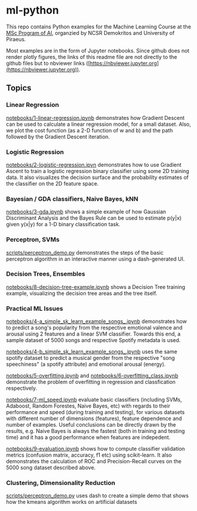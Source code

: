 # ml-python
This repo contains Python examples for the Machine Learning Course at the [MSc Program of AI](http://msc-ai.iit.demokritos.gr), organzied by NCSR Demokritos and University of Piraeus. 

Most examples are in the form of Jupyter notebooks. Since github does not render plotly figures, the links of this readme file are not directly to the github files but to nbviewer links ([https://nbviewer.jupyter.org](https://nbviewer.jupyter.org)). 

## Topics

### Linear Regression
[notebooks/1-linear-regression.ipynb](https://nbviewer.jupyter.org/github/tyiannak/ml-python/blob/main/notebooks/1-linear-regression.ipynb) demonstrates how Gradient Descent can be used to calculate a linear regression model, for a small dataset. Also, we plot the cost function (as a 2-D function of w and b) and the path followed by the Gradient Descent iteration. 

### Logistic Regression
[notebooks/2-logistic-regression.ipyn](https://nbviewer.jupyter.org/github/tyiannak/ml-python/blob/main/notebooks/2-logistic-regression.ipynb) demonstrates how to use Gradient Ascent to train a logistic regression binary classifier using some 2D training data. It also visualizes the decision surface and the probability estimates of the classifier on the 2D feature space. 

### Bayesian / GDA classifiers, Naive Bayes, kNN
[notebooks/3-gda.ipynb](https://nbviewer.jupyter.org/github/tyiannak/ml-python/blob/main/notebooks/3-gda.ipynb) shows a simple example of how Gaussian Discriminant Analysis and the Bayes Rule can be used to estimate p(y|x) given y(x|y) for a 1-D binary classification task. 

### Perceptron, SVMs
[scripts/perceptron_demo.py](https://github.com/tyiannak/ml-python/blob/main/scripts/perceptron_demo.py) demonstrates the steps of the basic perceptron algorithm in an interactive manner using a dash-generated UI. 

### Decision Trees, Ensembles
[notebooks/8-decision-tree-example.ipynb](https://nbviewer.jupyter.org/github/tyiannak/ml-python/blob/main/notebooks/8-decision-tree-example.ipynb) shows a Decision Tree training example, visualizing the decision tree areas and the tree itself. 

### Practical ML Issues
[notebooks/4-a_simple_sk_learn_example_songs_.ipynb](https://nbviewer.jupyter.org/github/tyiannak/ml-python/blob/main/notebooks/4-a_simple_sk_learn_example_songs_.ipynb) demonstrates how to predict a song's popularity from the respective emotional valence and arousal using 2 features and a linear SVM classifier. Towards this end, a sample dataset of 5000 songs and respective Spotify metadata is used. 

[notebooks/4-b_simple_sk_learn_example_songs_.ipynb](https://nbviewer.jupyter.org/github/tyiannak/ml-python/blob/main/notebooks/4-b_simple_sk_learn_example_songs_.ipynb) uses the same spotify dataset to predict a musical gender from the respective "song speechiness" (a spotify attribute) and emotional arousal (energy).

[notebooks/5-overfitting.ipynb](https://nbviewer.jupyter.org/github/tyiannak/ml-python/blob/main/notebooks/5-overfitting.ipynb) and [notebooks/6-overfitting_class.ipynb](https://nbviewer.jupyter.org/github/tyiannak/ml-python/blob/main/notebooks/6-overfitting_class.ipynb) demonstrate the problem of overfitting in regression and classfication respectively. 

[notebooks/7-ml_speed.ipynb](https://nbviewer.jupyter.org/github/tyiannak/ml-python/blob/main/notebooks/7-ml_speed.ipynb) evaluate basic classifiers (including SVMs, Adaboost, Random Forestes, Naive Bayes, etc) with regards to their performance and speed (during training and testing), for various datasets with different number of dimensions (features), feature dependence and number of examples. Useful conclusions can be directly drawn by the results, e.g. Naive Bayes is always the fastest (both in training and testing time) and it has a good performance when features are indepedent. 

[notebooks/9-evaluation.ipynb](https://nbviewer.jupyter.org/github/tyiannak/ml-python/blob/main/notebooks/9-evaluation.ipynb) shows how to compute classifier validation metrics (confusion matrix, accuracy, f1 etc) using scikit-learn. It also demonstrates the calculation of ROC and Precision-Recall curves on the 5000 song dataset described above. 

### Clustering, Dimensionality Reduction
[scripts/perceptron_demo.py](https://github.com/tyiannak/ml-python/blob/main/scripts/perceptron_demo.py) uses dash to create a simple demo that shows how the kmeans algorithm works on artificial datasets
